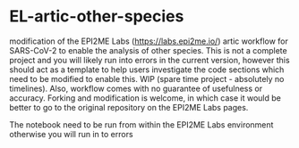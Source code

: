# EL-artic-other-species
modification of the EPI2ME Labs (https://labs.epi2me.io/)
artic workflow for SARS-CoV-2 to enable the analysis of other
species. This is not a complete project and you will likely
run into errors in the current version, however this should
act as a template to help users investigate the code sections
which need to be modified to enable this. WIP (spare time
project - absolutely no timelines). Also, workflow comes with
no guarantee of usefulness or accuracy. Forking and modification
is welcome, in which case it would be better to go to the
original repository on the EPI2ME Labs pages.


The notebook need to be run from within the EPI2ME Labs 
environment otherwise you will run in to errors
